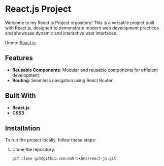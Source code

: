 # React.js Project

Welcome to my React.js Project repository! This is a versatile project built with React.js, designed to demonstrate modern web development practices and showcase dynamic and interactive user interfaces.

Demo: [React js](https://mahrokhnz.github.io/react-js/)

## Features

- **Reusable Components**: Modular and reusable components for efficient development.
- **Routing**: Seamless navigation using React Router.

## Built With

- **React.js**
- **CSS3**

## Installation

To run the project locally, follow these steps:

1. Clone the repository:
   ```bash
   git clone git@github.com:mahrokhnz/react-js.git
